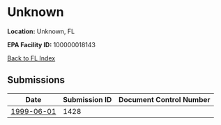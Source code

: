 # Unknown

**Location:** Unknown, FL

**EPA Facility ID:** 100000018143

[Back to FL Index](../../index.md)

## Submissions

| Date | Submission ID | Document Control Number |
|------|--------------|-------------------------|
| [1999-06-01](submissions/1428.md) | 1428 |  |
